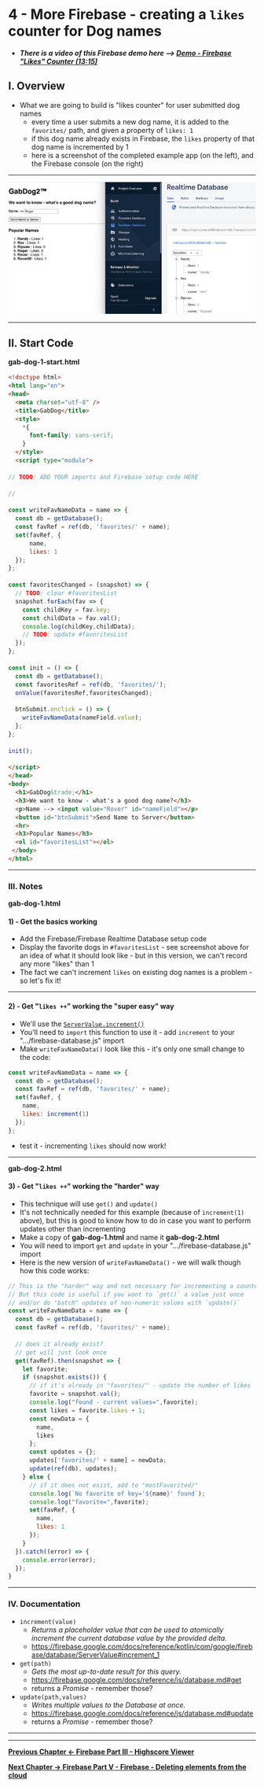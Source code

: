 # 4 - More Firebase - creating a `likes` counter for Dog names

- ***There is a video of this Firebase demo here --> [Demo - Firebase "Likes" Counter (13:15)](https://rit.hosted.panopto.com/Panopto/Pages/Viewer.aspx?id=d89db2ea-9682-4aef-bb54-ae46002bf7ec)***

## I. Overview
- What we are going to build is "likes counter" for user submitted dog names
  - every time a user submits a new dog name, it is added to the `favorites/` path, and given a property of `likes: 1`
  - if this dog name already exists in Firebase, the `likes` property of that dog name is incremented by 1
  - here is a screenshot of the completed example app (on the left), and the Firebase console (on the right)

<hr>

![screenshot](https://github.com/tonethar/IGME-330-Fall-2021/blob/main/_images/gab-dog-1.jpg)

<hr>

## II. Start Code

**gab-dog-1-start.html**

```html
<!doctype html>
<html lang="en">
<head>
  <meta charset="utf-8" />
  <title>GabDog</title>
  <style>
    *{
      font-family: sans-serif;
    }
  </style>
  <script type="module">

// TODO: ADD YOUR imports and Firebase setup code HERE

//

const writeFavNameData = name => {
  const db = getDatabase();
  const favRef = ref(db, 'favorites/' + name);
  set(favRef, {
      name,
      likes: 1
  });
};

const favoritesChanged = (snapshot) => {
  // TODO: clear #favoritesList
  snapshot.forEach(fav => {
    const childKey = fav.key;
    const childData = fav.val();
    console.log(childKey,childData);
    // TODO: update #favoritesList
  });
};

const init = () => {
  const db = getDatabase();
  const favoritesRef = ref(db, 'favorites/');
  onValue(favoritesRef,favoritesChanged);
	
  btnSubmit.onclick = () => {
    writeFavNameData(nameField.value);
  };
};

init();

</script>
</head>
<body>
  <h1>GabDog&trade;</h1>
  <h3>We want to know - what's a good dog name?</h3>
  <p>Name --> <input value="Rover" id="nameField"></p>
  <button id="btnSubmit">Send Name to Server</button>
  <hr>
  <h3>Popular Names</h3>
  <ol id="favoritesList"></ol>
 </body>
</html>
```

<hr>

### III. Notes

**gab-dog-1.html**

#### 1) - Get the basics working

- Add the Firebase/Firebase Realtime Database setup code
- Display the favorite dogs in `#favoritesList` - see screenshot above for an idea of what it should look like - but in this version, we can't record any more "likes" than 1
- The fact we can't increment `likes` on existing dog names is a problem - so let's fix it!

<hr>

#### 2) - Get "`likes ++`" working the "super easy" way

- We'll use the [`ServerValue.increment()`](https://firebase.google.com/docs/reference/kotlin/com/google/firebase/database/ServerValue#increment_1)
- You'll need to `import` this function to use it - add `increment` to your ".../firebase-database.js" import
- Make `writeFavNameData()` look like this - it's only one small change to the code:

```js
const writeFavNameData = name => {
  const db = getDatabase();
  const favRef = ref(db, 'favorites/' + name);
  set(favRef, {
    name,
    likes: increment(1)
  });
};
```

- test it - incrementing `likes` should now work!

<hr>

**gab-dog-2.html**

#### 3) - Get "`likes ++`" working the "harder" way
- This technique will use `get()` and `update()`
- It's not technically needed for this example (because of `increment(1)` above), but this is good to know how to do in case you want to perform updates other than incrementing
- Make a copy of **gab-dog-1.html** and name it **gab-dog-2.html**
- You will need to import `get` and `update` in your ".../firebase-database.js" import
- Here is the new version of `writeFavNameData()` - we will walk though how this code works:

```js
// This is the "harder" way and not necessary for incrementing a counter
// But this code is useful if you want to `get()` a value just once
// and/or do "batch" updates of non-numeric values with `update()`
const writeFavNameData = name => {
  const db = getDatabase();
  const favRef = ref(db, 'favorites/' + name);

  // does it already exist?
  // get will just look once
  get(favRef).then(snapshot => {
    let favorite;
    if (snapshot.exists()) {
      // if it's already in "favorites/" - update the number of likes
      favorite = snapshot.val();
      console.log("found - current values=",favorite);
      const likes = favorite.likes + 1;
      const newData = {
        name,
        likes
      };
      const updates = {};
      updates['favorites/' + name] = newData;
      update(ref(db), updates);
    } else {
      // if it does not exist, add to "mostFavorited/"
      console.log(`No favorite of key='${name}' found`);
      console.log("favorite=",favorite);
      set(favRef, {
        name,
        likes: 1
      });
    }
  }).catch((error) => {
    console.error(error);
  });
}
```


<hr>

### IV. Documentation
- `increment(value)`
  - *Returns a placeholder value that can be used to atomically increment the current database value by the provided delta.*
  - https://firebase.google.com/docs/reference/kotlin/com/google/firebase/database/ServerValue#increment_1
- `get(path)`
   - *Gets the most up-to-date result for this query.*
   - https://firebase.google.com/docs/reference/js/database.md#get
   - returns a *Promise* - remember those?
 - `update(path,values)`
   - *Writes multiple values to the Database at once.*
   - https://firebase.google.com/docs/reference/js/database.md#update
   - returns a *Promise* - remember those?

<hr><hr>


**[Previous Chapter <- Firebase Part III - Highscore Viewer](firebase-3.md)**

**[Next Chapter -> Firebase Part V - Firebase - Deleting elements from the cloud](firebase-5.md)**

